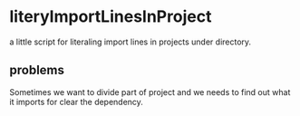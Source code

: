 # literyImportLinesInProject
a little script for literaling import lines in projects under directory.

## problems
Sometimes we want to divide part of project and we needs to find out what it imports for clear the dependency.

